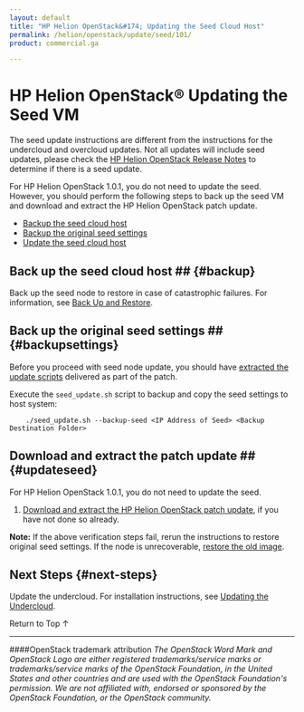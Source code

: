```yaml
---
layout: default
title: "HP Helion OpenStack&#174; Updating the Seed Cloud Host"
permalink: /helion/openstack/update/seed/101/
product: commercial.ga

---
```

<!--PUBLISHED-->


<script>

function PageRefresh {
onLoad="window.refresh"
}

PageRefresh();

</script>
<!--
<p style="font-size: small;"> <a href="/helion/openstack/">&#9664; PREV | <a href="/helion/openstack/">&#9650; UP</a> | <a href="/helion/openstack/faq/">NEXT &#9654; </a></p>
-->
# HP Helion OpenStack&reg; Updating the Seed VM

The seed update instructions are different from the instructions for the undercloud and overcloud updates.  Not all updates will include seed updates, please check the [HP Helion OpenStack Release Notes](/helion/openstack/release-notes/101/) to determine if there is a seed update.

For HP Helion OpenStack 1.0.1, you do not need to update the seed. However, you should perform the following steps to back up the seed VM and  download and extract the HP Helion OpenStack patch update. 

<!-- Not needed for 1.0.1
Updating the seed node involves saving current environment and configuration settings and restoring them after the update.
-->

* [Backup the seed cloud host](#backup)
* [Backup the original seed settings](#backupsettings)
* [Update the seed cloud host](#updateseed)
<!-- Not needed for 1.0.1
* [Restore the original seed settings](#restoreseed)
* [Verify the update](#verify)
-->
## Back up the seed cloud host ## {#backup}

Back up the seed node to restore in case of catastrophic failures.  For information, see [Back Up and Restore](/helion/openstack/backup.restore/).  

## Back up the original seed settings ## {#backupsettings}

Before you proceed with seed node update, you should have [extracted the update scripts](/helion/openstack/update/prereqs/101/#extract) delivered as part of the patch.  

Execute the `seed_update.sh` script to backup and copy the seed settings to host system:

		./seed_update.sh --backup-seed <IP Address of Seed> <Backup Destination Folder>

## Download and extract the patch update ## {#updateseed}

For HP Helion OpenStack 1.0.1, you do not need to update the seed. 

1. [Download and extract the HP Helion OpenStack patch update](/helion/openstack/update/download/101/), if you have not done so already.  

<!-- Not needed for 1.0.1
2. Update the seed node as described in the [installation instructions](/helion/openstack/install/overview/) providing details for pre-requisites as used during  the initial installation.

## Restore original seed settings ## {#restoreseed}

Once the seed installation is complete, SSH into the seed node to confirm it is accessible.  

On the host node where the scripts were extracted, execute the script to restore seed settings on the updated seed.

	./seed_update.sh --restore-seed <Ip Address of Seed> <Backup Source Folder>


## Verify the update ## {#verify}

Perform these basic tests to verify that the environment settings have been restored on seed node.  Connect to seed node using SSH.

1.	Verify local services

		. stackrc - Source the credentials for verification 
		nova list - Should list the servers
		glance image-list - Should list the images in glance
		heat stack-list - Should list the undercloud stack
		neutron net-list - Should list the ctlplanes

2.	Verify connectivity

		ssh heat-admin@<undercloud-IP>  -  Should be able to successful connect to undercloud
-->
**Note:** If the above verification steps fail, rerun the instructions to restore original seed settings. If the node is unrecoverable, [restore the old image](/helion/openstack/backup.restore/).  


## Next Steps {#next-steps}

Update the undercloud. For installation instructions, see [Updating the Undercloud](/helion/openstack/update/undercloud/101/).


<a href="#top" style="padding:14px 0px 14px 0px; text-decoration: none;"> Return to Top &#8593; </a>


----
####OpenStack trademark attribution
*The OpenStack Word Mark and OpenStack Logo are either registered trademarks/service marks or trademarks/service marks of the OpenStack Foundation, in the United States and other countries and are used with the OpenStack Foundation's permission. We are not affiliated with, endorsed or sponsored by the OpenStack Foundation, or the OpenStack community.*


